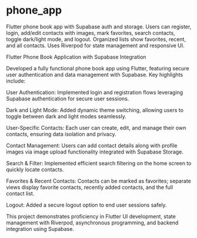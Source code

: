 # phone_app

Flutter phone book app with Supabase auth and storage. Users can register, login, add/edit contacts with images, mark favorites, search contacts, toggle dark/light mode, and logout. Organized lists show favorites, recent, and all contacts. Uses Riverpod for state management and responsive UI.

Flutter Phone Book Application with Supabase Integration

Developed a fully functional phone book app using Flutter, featuring secure user authentication and data management with Supabase. Key highlights include:

User Authentication: Implemented login and registration flows leveraging Supabase authentication for secure user sessions.

Dark and Light Mode: Added dynamic theme switching, allowing users to toggle between dark and light modes seamlessly.

User-Specific Contacts: Each user can create, edit, and manage their own contacts, ensuring data isolation and privacy.

Contact Management: Users can add contact details along with profile images via image upload functionality integrated with Supabase Storage.

Search & Filter: Implemented efficient search filtering on the home screen to quickly locate contacts.

Favorites & Recent Contacts: Contacts can be marked as favorites; separate views display favorite contacts, recently added contacts, and the full contact list.

Logout: Added a secure logout option to end user sessions safely.

This project demonstrates proficiency in Flutter UI development, state management with Riverpod, asynchronous programming, and backend integration using Supabase.

